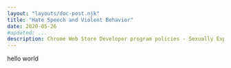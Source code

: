 ```yaml
---
layout: "layouts/doc-post.njk"
title: "Hate Speech and Violent Behavior"
date: 2020-05-26
#updated: ...
description: Chrome Web Store Developer program policies - Sexually Explicit Material
---
```


<!--lint disable no-smart-quotes-->

hello world
